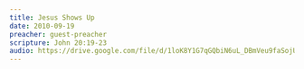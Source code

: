 ```yaml
---
title: Jesus Shows Up
date: 2010-09-19
preacher: guest-preacher
scripture: John 20:19-23
audio: https://drive.google.com/file/d/1loK8Y1G7qGQbiN6uL_DBmVeu9faSojUm/view
---
```

